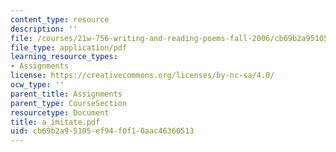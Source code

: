 ```yaml
---
content_type: resource
description: ''
file: /courses/21w-756-writing-and-reading-poems-fall-2006/cb69b2a95105ef94f0f10aac46360513_a_imitate.pdf
file_type: application/pdf
learning_resource_types:
- Assignments
license: https://creativecommons.org/licenses/by-nc-sa/4.0/
ocw_type: ''
parent_title: Assignments
parent_type: CourseSection
resourcetype: Document
title: a_imitate.pdf
uid: cb69b2a9-5105-ef94-f0f1-0aac46360513
---
```

